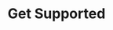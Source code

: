 ---
layout: post
title: Get Supported
excerpt: SciDom support and consulting services
image: /images/support.png
web-url: http://kendoff.github.com/
category: sidebar
---